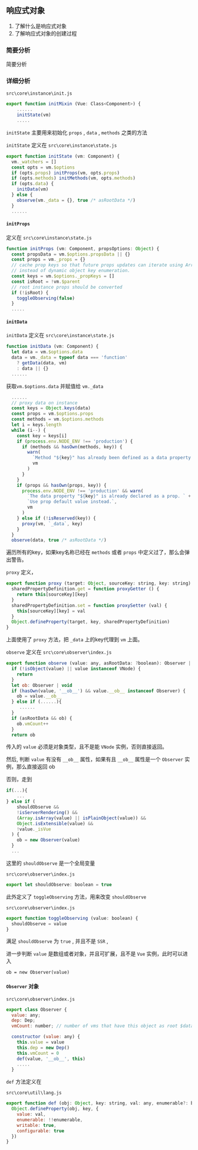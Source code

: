 ## 响应式对象

1. 了解什么是响应式对象
2. 了解响应式对象的创建过程

### 简要分析

简要分析

### 详细分析

`src\core\instance\init.js`

```js
export function initMixin (Vue: Class<Component>) {
	......
    initState(vm)
    .....
```

`initState` 主要用来初始化 `props` , `data` , `methods` 之类的方法 

`initState` 定义在 `src\core\instance\state.js`

```js
export function initState (vm: Component) {
  vm._watchers = []
  const opts = vm.$options
  if (opts.props) initProps(vm, opts.props)
  if (opts.methods) initMethods(vm, opts.methods)
  if (opts.data) {
    initData(vm)
  } else {
    observe(vm._data = {}, true /* asRootData */)
  }
  ......
```

#### `initProps` 

定义在 `src\core\instance\state.js`

```js
function initProps (vm: Component, propsOptions: Object) {
  const propsData = vm.$options.propsData || {}
  const props = vm._props = {}
  // cache prop keys so that future props updates can iterate using Array
  // instead of dynamic object key enumeration.
  const keys = vm.$options._propKeys = []
  const isRoot = !vm.$parent
  // root instance props should be converted
  if (!isRoot) {
    toggleObserving(false)
  }
  .....

```

#### `initData`

`initData` 定义在 `src\core\instance\state.js`

```js
function initData (vm: Component) {
  let data = vm.$options.data
  data = vm._data = typeof data === 'function'
    ? getData(data, vm)
    : data || {}
  ......
```

获取`vm.$options.data` 并赋值给  `vm._data`

```js
  ......
  // proxy data on instance
  const keys = Object.keys(data)
  const props = vm.$options.props
  const methods = vm.$options.methods
  let i = keys.length
  while (i--) {
    const key = keys[i]
    if (process.env.NODE_ENV !== 'production') {
      if (methods && hasOwn(methods, key)) {
        warn(
          `Method "${key}" has already been defined as a data property.`,
          vm
        )
      }
    }
    if (props && hasOwn(props, key)) {
      process.env.NODE_ENV !== 'production' && warn(
        `The data property "${key}" is already declared as a prop. ` +
        `Use prop default value instead.`,
        vm
      )
    } else if (!isReserved(key)) {
      proxy(vm, `_data`, key)
    }
  }
  observe(data, true /* asRootData */) 
```

遍历所有的key，如果key名称已经在 `methods` 或者 `props` 中定义过了，那么会弹出警告。

`proxy` 定义，

```js
export function proxy (target: Object, sourceKey: string, key: string) {
  sharedPropertyDefinition.get = function proxyGetter () {
    return this[sourceKey][key]
  }
  sharedPropertyDefinition.set = function proxySetter (val) {
    this[sourceKey][key] = val
  }
  Object.defineProperty(target, key, sharedPropertyDefinition)
}
```

上面使用了 `proxy` 方法，把 `_data` 上的key代理到 `vm` 上面。

`observe` 定义在 `src\core\observer\index.js`

```js
export function observe (value: any, asRootData: ?boolean): Observer | void {
  if (!isObject(value) || value instanceof VNode) {
    return
  }
  let ob: Observer | void
  if (hasOwn(value, '__ob__') && value.__ob__ instanceof Observer) {
    ob = value.__ob__
  } else if (......){
     ......
  }
  if (asRootData && ob) {
    ob.vmCount++
  }
  return ob
```

传入的 `value` 必须是对象类型，且不是能 `VNode` 实例，否则直接返回。

然后, 判断 `value` 有没有 `__ob__` 属性，如果有且 `__ob__` 属性是一个 `Observer` 实例，那么直接返回 ob

否则，走到 

```js
if(...){
	...
} else if (
    shouldObserve &&
    !isServerRendering() &&
    (Array.isArray(value) || isPlainObject(value)) &&
    Object.isExtensible(value) &&
    !value._isVue
  ) {
    ob = new Observer(value)
  }
  ...
```

这里的 `shouldObserve` 是一个全局变量

`src\core\observer\index.js`

```js
export let shouldObserve: boolean = true
```

此外定义了 `toggleObserving` 方法，用来改变 `shouldObserve`

 `src\core\observer\index.js`

```js
export function toggleObserving (value: boolean) {
  shouldObserve = value
}
```

满足 `shouldObserve` 为 `true` , 并且不是 `SSR` , 

进一步判断 `value` 是数组或者对象，并且可扩展，且不是 `Vue` 实例，此时可以进入

```
ob = new Observer(value)
```

####  `Observer` 对象

`src\core\observer\index.js`

```js
export class Observer {
  value: any;
  dep: Dep;
  vmCount: number; // number of vms that have this object as root $data

  constructor (value: any) {
    this.value = value
    this.dep = new Dep()
    this.vmCount = 0
    def(value, '__ob__', this)
    .....
  }
```

`def` 方法定义在 

`src\core\util\lang.js`

```js
export function def (obj: Object, key: string, val: any, enumerable?: boolean) {
  Object.defineProperty(obj, key, {
    value: val,
    enumerable: !!enumerable,
    writable: true,
    configurable: true
  })
}
```

